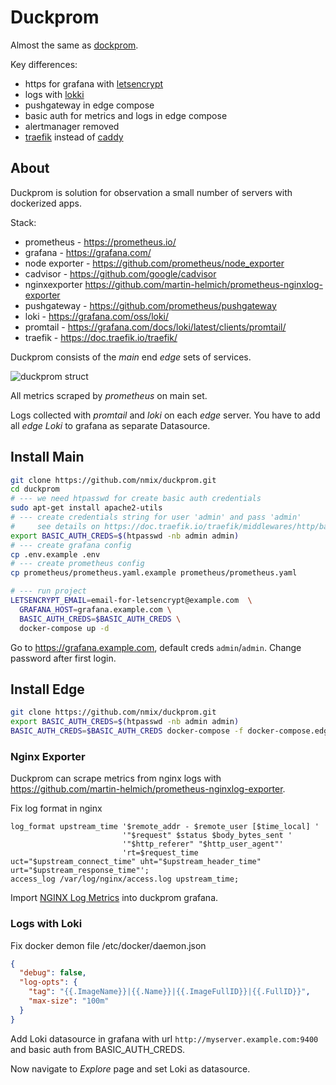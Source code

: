 # Duckprom

Almost the same as [dockprom](https://github.com/stefanprodan/dockprom).

Key differences:
* https for grafana with [letsencrypt](https://letsencrypt.org/)
* logs with [lokki](https://grafana.com/oss/loki/)
* pushgateway in edge compose
* basic auth for metrics and logs in edge compose
* alertmanager removed
* [traefik](https://doc.traefik.io/traefik/) instead of [caddy](https://caddyserver.com/)



## About

Duckprom is solution for observation a small number of  servers with dockerized apps.

Stack:

* prometheus - https://prometheus.io/
* grafana - https://grafana.com/
* node exporter - https://github.com/prometheus/node_exporter
* cadvisor - https://github.com/google/cadvisor
* nginxexporter https://github.com/martin-helmich/prometheus-nginxlog-exporter
* pushgateway - https://github.com/prometheus/pushgateway
* loki - https://grafana.com/oss/loki/
* promtail - https://grafana.com/docs/loki/latest/clients/promtail/
* traefik - https://doc.traefik.io/traefik/

Duckprom consists of the *main* end *edge* sets of services.

![duckprom struct](https://clck.ru/32KQxj)

 All metrics scraped by *prometheus* on main set.

Logs collected with *promtail* and *loki* on each *edge* server. You have to add all *edge Loki* to grafana as separate Datasource.



## Install Main

```bash
git clone https://github.com/nmix/duckprom.git
cd duckprom
# --- we need htpasswd for create basic auth credentials
sudo apt-get install apache2-utils
# --- create credentials string for user 'admin' and pass 'admin'
#     see details on https://doc.traefik.io/traefik/middlewares/http/basicauth/#configuration-examples
export BASIC_AUTH_CREDS=$(htpasswd -nb admin admin)
# --- create grafana config
cp .env.example .env
# --- create prometheus config
cp prometheus/prometheus.yaml.example prometheus/prometheus.yaml

# --- run project
LETSENCRYPT_EMAIL=email-for-letsencrypt@example.com  \
  GRAFANA_HOST=grafana.example.com \
  BASIC_AUTH_CREDS=$BASIC_AUTH_CREDS \
  docker-compose up -d
```

Go to https://grafana.example.com, default creds `admin`/`admin`. Change password after first login.

## Install Edge
```bash
git clone https://github.com/nmix/duckprom.git
export BASIC_AUTH_CREDS=$(htpasswd -nb admin admin)
BASIC_AUTH_CREDS=$BASIC_AUTH_CREDS docker-compose -f docker-compose.edge.yaml up -d
```

### Nginx Exporter

Duckprom can scrape metrics from nginx logs with https://github.com/martin-helmich/prometheus-nginxlog-exporter.

Fix log format in nginx
```nginx
log_format upstream_time '$remote_addr - $remote_user [$time_local] '
                         '"$request" $status $body_bytes_sent '
                         '"$http_referer" "$http_user_agent"'
                         'rt=$request_time uct="$upstream_connect_time" uht="$upstream_header_time" urt="$upstream_response_time"';
access_log /var/log/nginx/access.log upstream_time;
```
Import [NGINX Log Metrics](https://grafana.com/grafana/dashboards/6482-nginx-log-metrics/) into duckprom grafana.

### Logs with Loki

Fix docker demon file /etc/docker/daemon.json
```json
{
  "debug": false,
  "log-opts": {
    "tag": "{{.ImageName}}|{{.Name}}|{{.ImageFullID}}|{{.FullID}}",
    "max-size": "100m"
  }
}
```

Add Loki datasource in grafana with url `http://myserver.example.com:9400` and basic auth from BASIC_AUTH_CREDS.

Now navigate to *Explore* page and set Loki as datasource.
